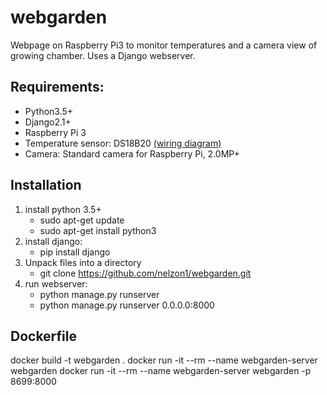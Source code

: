 # webgarden
Webpage on Raspberry Pi3 to monitor temperatures and a camera view of growing chamber. Uses a Django webserver.

## Requirements: 
* Python3.5+
* Django2.1+
* Raspberry Pi 3
* Temperature sensor: DS18B20 [(wiring diagram)](https://www.14core.com/wp-content/uploads/2015/11/Single-DS18B20-Temperature-Sensor-Wiring-diagram-Wired.jpg)
* Camera: Standard camera for Raspberry Pi, 2.0MP+
              
## Installation
1. install python 3.5+
    *   sudo apt-get update
    *   sudo apt-get install python3
2. install django:
    *   pip install django
3. Unpack files into a directory
    *   git clone https://github.com/nelzon1/webgarden.git
4. run webserver:
    *   python manage.py runserver
    *   python manage.py runserver 0.0.0.0:8000


## Dockerfile
docker build -t webgarden .
docker run -it --rm --name webgarden-server webgarden
docker run -it --rm --name webgarden-server webgarden -p 8699:8000